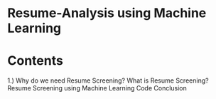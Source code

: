 # Resume-Analysis using Machine Learning 

# Contents 
1.) Why do we need Resume Screening?
What is Resume Screening?
Resume Screening using Machine Learning
Code
Conclusion
